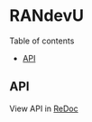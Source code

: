 # RANdevU

Table of contents
- [API](#api)

## API

View API in [ReDoc]

[ReDoc]: https://redocly.github.io/redoc/?url=https://raw.githubusercontent.com/proj3rd/randevu/master/api.yaml
